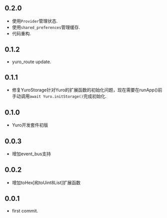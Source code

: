 ## 0.2.0

* 使用`Provider`管理状态.
* 使用`shared_preferences`管理缓存.
* 代码重构.

## 0.1.2

* yuro_route update.

## 0.1.1

* 修复YuroStorage针对Yuro的扩展函数的初始化问题，现在需要在runApp()前手动调用`await Yuro.initStorage()`完成初始化.

## 0.1.0

* Yuro开发套件初版

## 0.0.3

* 增加event_bus支持

## 0.0.2

* 增加toHex]和toUint8List]扩展函数

## 0.0.1

* first commit.